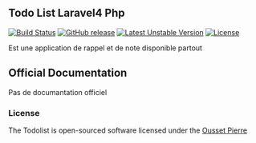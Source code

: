 ## Todo List Laravel4 Php

[![Build Status](https://www.youtube.com/watch?v=vTIIMJ9tUc8)](https://www.youtube.com/watch?v=vTIIMJ9tUc8)
[![GitHub release](https://img.shields.io/github/release/qubyte/rubidium.svg)](https://gitlab.com/pierreousset/todolist/tree/master)
[![Latest Unstable Version](https://poser.pugx.org/laravel/framework/v/unstable.svg)](https://packagist.org/packages/laravel/framework)
[![License](https://poser.pugx.org/laravel/framework/license.svg)](https://packagist.org/packages/laravel/framework)

Est une application de rappel et de note disponible partout

## Official Documentation

Pas de documantation officiel

### License

The Todolist is open-sourced software licensed under the [Ousset Pierre]()
